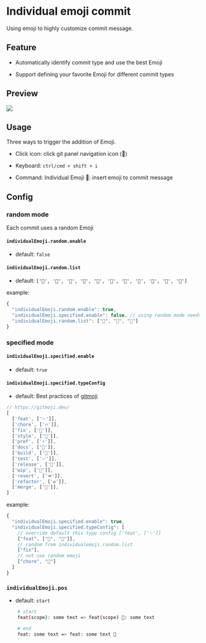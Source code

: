# Individual emoji commit

Using emoji to highly customize commit message.

## Feature

- Automatically identify commit type and use the best Emoji

- Support defining your favorite Emoji for different commit types

## Preview

<img src='https://cdn.jsdelivr.net/gh/fz6m/Private-picgo@moe-2021/img/20210517024321.gif' />

## Usage

Three ways to trigger the addition of Emoji.

 - Click icon: click git panel navigation icon (🌸)

 - Keyboard: `ctrl/cmd + shift + i`

 - Command: Individual Emoji 🌈: insert emoji to commit message

## Config

### random mode

Each commit uses a random Emoji

#### `individualEmoji.random.enable`

- default: `false`

#### `individualEmoji.random.list`

- default: `['🍓', '🍉', '🍇', '🍒', '🍡', '🍥', '🍩', '🍰', '🍭', '🌸', '🌈']`

example:

```js
{
  "individualEmoji.random.enable": true,
  "individualEmoji.specified.enable": false, // using random mode needs to turn off specified mode
  "individualEmoji.random.list": ["🧀", "🍫", "🍪"]
}
```

### specified mode

#### `individualEmoji.specified.enable`

- default: `true`

#### `individualEmoji.specified.typeConfig`

- default: Best practices of [gitmoji](https://gitmoji.dev/)

```js
// https://gitmoji.dev/
[
  ['feat', ['✨']],
  ['chore', ['🔥']],
  ['fix', ['🐛']],
  ['style', ['🎨']],
  ['pref', ['⚡️']],
  ['docs', ['📝']],
  ['build', ['🚀']],
  ['test', ['✅']],
  ['release', ['🔖']],
  ['wip', ['🚧']],
  ['revert', ['⏪️']],
  ['refactor', ['♻️']],
  ['merge', ['🔀']],
]
```

example:

```js
{
  "individualEmoji.specified.enable": true,
  "individualEmoji.specified.typeConfig": [
    // override default this type config ['feat', ['✨']]
    ["feat", ["🌸", "🌈"]],
    // random from individualemoji.random.list
    ["fix"],
    // not use random emoji
    ["chore", "🍎"]
  ]
}
```

### `individualEmoji.pos`

- default: `start`

```bash
    # start
    feat(scope): some text => feat(scope) 🌈: some text

    # end
    feat: some text => feat: some text 🌈
```


